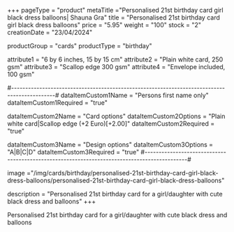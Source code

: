 +++
pageType = "product"
metaTitle ="Personalised 21st birthday card girl black dress balloons| Shauna Gra"
title = "Personalised 21st birthday card girl black dress balloons"
price = "5.95"
weight = "100"
stock = "2"
creationDate = "23/04/2024"

productGroup = "cards"
productType = "birthday"

attribute1 = "6 by 6 inches, 15 by 15 cm" 
attribute2 = "Plain white card, 250 gsm"
attribute3 = "Scallop edge 300 gsm"
attribute4 = "Envelope included, 100 gsm"

#---------------------------------------------------------------------------------------------#
dataItemCustom1Name = "Persons first name only"
dataItemCustom1Required = "true"

dataItemCustom2Name = "Card options"
dataItemCustom2Options = "Plain white card|Scallop edge (+2 Euro)[+2.00]"
dataItemCustom2Required = "true"

dataItemCustom3Name = "Design options"
dataItemCustom3Options = "A|B|C|D"
dataItemCustom3Required = "true"
#---------------------------------------------------------------------------------------------#

image ="/img/cards/birthday/personalised-21st-birthday-card-girl-black-dress-balloons/personalised-21st-birthday-card-girl-black-dress-balloons"

description = "Personalised 21st birthday card for a girl/daughter with cute black dress and balloons"
+++

Personalised 21st birthday card for a girl/daughter with cute black dress and balloons
